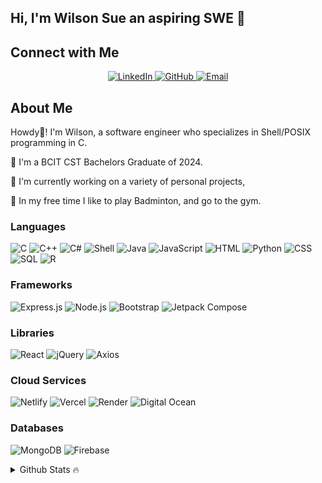 ## Hi, I'm Wilson Sue an aspiring SWE 👋

<!-- SOCIALS -->
## Connect with Me
<!-- Align Center -->
<p align="center">
    <!-- LinkedIn -->
    <a href="https://www.linkedin.com/in/wilson-sue-b06131195/" target="_blank">
        <img src="https://img.shields.io/badge/LinkedIn-0077B5?style=for-the-badge&logo=linkedin&logoColor=white" alt="LinkedIn">
    </a>
    <!-- GitHub -->
    <a href="https://www.github.com/WilsonSue">
        <img src="https://img.shields.io/badge/GitHub-181717?style=for-the-badge&logo=github&logoColor=white" alt="GitHub">
    </a>
    <!-- Email -->
    <a href="mailto:wilsonsue0625@gmail.com">
        <img src="https://img.shields.io/badge/Email-D14836?style=for-the-badge&logo=gmail&logoColor=white" alt="Email">
    </a>
</p>

<!-- ABOUT ME -->
## About Me

Howdy👋! I'm Wilson, a software engineer who specializes in Shell/POSIX programming in C. 

📖 I'm a BCIT CST Bachelors Graduate of 2024.

🔭 I'm currently working on a variety of personal projects, 

🌱 In my free time I like to play Badminton, and go to the gym.

### Languages

![C](https://img.shields.io/badge/-C-00599C?style=flat-square&logo=c&logoColor=white)
![C++](https://img.shields.io/badge/-C++-00599C?style=flat-square&logo=c%2B%2B&logoColor=white)
![C#](https://img.shields.io/badge/-C%23-239120?style=flat-square&logo=c-sharp&logoColor=white)
![Shell](https://img.shields.io/badge/-Shell_Script-4EAA25?style=flat-square&logo=gnu-bash&logoColor=white)
![Java](https://img.shields.io/badge/-Java-007396?style=flat-square&logo=java&logoColor=white)
![JavaScript](https://img.shields.io/badge/-JavaScript-F7DF1E?style=flat-square&logo=javascript&logoColor=black)
![HTML](https://img.shields.io/badge/-HTML5-E34F26?style=flat-square&logo=html5&logoColor=white)
![Python](https://img.shields.io/badge/-Python-3776AB?style=flat-square&logo=python&logoColor=white)
![CSS](https://img.shields.io/badge/-CSS3-1572B6?style=flat-square&logo=css3&logoColor=white)
![SQL](https://img.shields.io/badge/-SQL-4479A1?style=flat-square&logo=mysql&logoColor=white)
![R](https://img.shields.io/badge/-R-276DC3?style=flat-square&logo=r&logoColor=white)

### Frameworks

![Express.js](https://img.shields.io/badge/-Express.js-000000?style=flat-square&logo=express&logoColor=white)
![Node.js](https://img.shields.io/badge/-Node.js-339933?style=flat-square&logo=node-dot-js&logoColor=white)
![Bootstrap](https://img.shields.io/badge/-Bootstrap-563D7C?style=flat-square&logo=bootstrap&logoColor=white)
![Jetpack Compose](https://img.shields.io/badge/-Jetpack%20Compose-4285F4?style=flat-square&logo=android&logoColor=white)

### Libraries

![React](https://img.shields.io/badge/-React-61DAFB?style=flat-square&logo=react&logoColor=black)
![jQuery](https://img.shields.io/badge/-jQuery-0769AD?style=flat-square&logo=jquery&logoColor=white)
![Axios](https://img.shields.io/badge/-Axios-5A29E4?style=flat-square&logo=axios&logoColor=white)

### Cloud Services
![Netlify](https://img.shields.io/badge/-Netlify-00C7B7?style=flat-square&logo=netlify&logoColor=white)
![Vercel](https://img.shields.io/badge/-Vercel-000000?style=flat-square&logo=vercel&logoColor=white)
![Render](https://img.shields.io/badge/-Render-46E3B7?style=flat-square&logo=render&logoColor=white)
![Digital Ocean](https://img.shields.io/badge/-Digital%20Ocean-0080FF?style=flat-square&logo=digitalocean&logoColor=white)

### Databases

![MongoDB](https://img.shields.io/badge/-MongoDB-47A248?style=flat-square&logo=mongodb&logoColor=white)
![Firebase](https://img.shields.io/badge/-Firebase-FFCA28?style=flat-square&logo=firebase&logoColor=black)

<details>
    <summary>Github Stats 🔥</summary>
    <img align="left" alt="Wilson's Github Stats" src="https://github-readme-stats-puce-six-75.vercel.app/api?username=WilsonSue&show_icons=true&hide_border=true" />    
</details>
